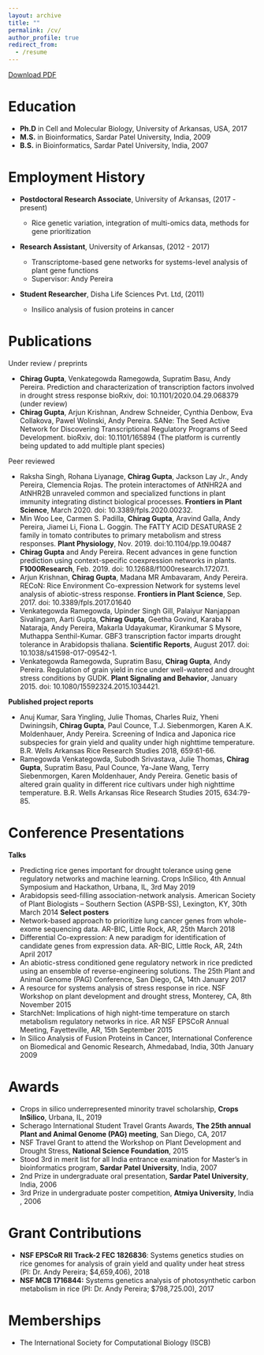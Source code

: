 ```yaml
---
layout: archive
title: ""
permalink: /cv/
author_profile: true
redirect_from:
  - /resume
---
```



[Download PDF](https://cngupta.github.io/cgupta_cv.pdf) 

Education
======
* **Ph.D** in Cell and Molecular Biology, University of Arkansas, USA, 2017 
* **M.S.** in Bioinformatics, Sardar Patel University, India, 2009
* **B.S.** in Bioinformatics, Sardar Patel University, India, 2007



Employment History 
======
* **Postdoctoral Research Associate**, University of Arkansas, (2017 - present)
  * Rice genetic variation, integration of multi-omics data, methods for gene prioritization

* **Research Assistant**, University of Arkansas, (2012 - 2017)
  * Transcriptome-based gene networks for systems-level analysis of plant gene functions
  * Supervisor: Andy Pereira
  
* **Student Researcher**, Disha Life Sciences Pvt. Ltd, (2011) 
  * Insilico analysis of fusion proteins in cancer



Publications
======
Under review / preprints
* **Chirag Gupta**, Venkategowda Ramegowda, Supratim Basu, Andy Pereira. Prediction and characterization of transcription factors involved in drought stress response bioRxiv, doi: 10.1101/2020.04.29.068379 (under review)
* **Chirag Gupta**, Arjun Krishnan, Andrew Schneider, Cynthia Denbow, Eva Collakova, Pawel Wolinski, Andy Pereira. SANe: The Seed Active Network for Discovering Transcriptional Regulatory Programs of Seed Development. bioRxiv, doi: 10.1101/165894 (The platform is currently being updated to add multiple plant species)

Peer reviewed
* Raksha Singh, Rohana Liyanage, **Chirag Gupta**, Jackson Lay Jr., Andy Pereira, Clemencia Rojas. The protein interactomes of AtNHR2A and AtNHR2B unraveled common and specialized functions in plant immunity integrating distinct biological processes. **Frontiers in Plant Science**, March 2020. doi: 10.3389/fpls.2020.00232.
* Min Woo Lee, Carmen S. Padilla, **Chirag Gupta**, Aravind Galla, Andy Pereira, Jiamei Li, Fiona L. Goggin. The FATTY ACID DESATURASE 2 family in tomato contributes to primary metabolism and stress responses. **Plant Physiology**, Nov. 2019. doi:10.1104/pp.19.00487
* **Chirag Gupta** and Andy Pereira. Recent advances in gene function prediction using context-specific coexpression networks in plants. **F1000Research**, Feb. 2019. doi: 10.12688/f1000research.17207.1.
* Arjun Krishnan, **Chirag Gupta**, Madana MR Ambavaram, Andy Pereira. RECoN: Rice Environment Co-expression Network for systems level analysis of abiotic-stress response. **Frontiers in Plant Science**, Sep. 2017. doi: 10.3389/fpls.2017.01640
* Venkategowda Ramegowda, Upinder Singh Gill, Palaiyur Nanjappan Sivalingam, Aarti Gupta, **Chirag Gupta**, Geetha Govind, Karaba N Nataraja, Andy Pereira, Makarla Udayakumar, Kirankumar S Mysore, Muthappa Senthil-Kumar. GBF3 transcription factor imparts drought tolerance in Arabidopsis thaliana. **Scientific Reports**, August 2017. doi: 10.1038/s41598-017-09542-1.
* Venkategowda Ramegowda, Supratim Basu, **Chirag Gupta**, Andy Pereira. Regulation of grain yield in rice under well-watered and drought stress conditions by GUDK. **Plant Signaling and Behavior**, January 2015. doi: 10.1080/15592324.2015.1034421.

**Published project reports**	
* Anuj Kumar, Sara Yingling, Julie Thomas, Charles Ruiz, Yheni Dwiningsih, **Chirag Gupta**, Paul Counce, T.J. Siebenmorgen, Karen A.K. Moldenhauer, Andy Pereira. Screening of Indica and Japonica rice subspecies for grain yield and quality under high nighttime temperature. B.R. Wells Arkansas Rice Research Studies 2018, 659:61-66.
* Ramegowda Venkategowda, Subodh Srivastava, Julie Thomas, **Chirag Gupta**, Supratim Basu, Paul Counce, Ya-Jane Wang, Terry Siebenmorgen, Karen Moldenhauer, Andy Pereira. Genetic basis of altered grain quality in different rice cultivars under high nighttime temperature. B.R. Wells Arkansas Rice Research Studies 2015, 634:79-85.



Conference Presentations 
======
**Talks**
*	Predicting rice genes important for drought tolerance using gene regulatory networks and machine learning. Crops InSilico, 4th Annual Symposium and Hackathon, Urbana, IL, 3rd May 2019
*	Arabidopsis seed-filling association-network analysis. American Society of Plant Biologists – Southern Section (ASPB-SS), Lexington, KY, 30th March 2014
**Select posters** 
*	Network-based approach to prioritize lung cancer genes from whole-exome sequencing data. AR-BIC, Little Rock, AR, 25th March 2018
*	Differential Co-expression: A new paradigm for identification of candidate genes from expression data. AR-BIC, Little Rock, AR, 24th April 2017 
*	An abiotic-stress conditioned gene regulatory network in rice predicted using an ensemble of reverse-engineering solutions. The 25th Plant and Animal Genome (PAG) Conference, San Diego, CA, 14th January 2017
*	A resource for systems analysis of stress response in rice. NSF Workshop on plant development and drought stress, Monterey, CA, 8th November 2015
*	StarchNet: Implications of high night-time temperature on starch metabolism regulatory networks in rice. AR NSF EPSCoR Annual Meeting, Fayetteville, AR, 15th September 2015
*	In Silico Analysis of Fusion Proteins in Cancer, International Conference on Biomedical and Genomic Research, Ahmedabad, India, 30th January 2009



Awards
======
*	Crops in silico underrepresented minority travel scholarship, **Crops InSilico**, Urbana, IL, 2019
*	Scherago International Student Travel Grants Awards, **The 25th annual Plant and Animal Genome (PAG) meeting**, San Diego, CA, 2017
*	NSF Travel Grant to attend the Workshop on Plant Development and Drought Stress, **National Science Foundation**, 2015
*	Stood 3rd in merit list for all India entrance examination for Master’s in bioinformatics program, **Sardar Patel University**, India, 2007   
*	2nd Prize in undergraduate oral presentation, **Sardar Patel University**, India, 2006
*	3rd Prize in undergraduate poster competition, **Atmiya University**, India , 2006



Grant Contributions 
======
*	**NSF EPSCoR RII Track-2 FEC 1826836**: Systems genetics studies on rice genomes for analysis of grain yield and quality under heat stress (PI: Dr. Andy Pereira; $4,659,406), 2018
*	**NSF MCB 1716844:** Systems genetics analysis of photosynthetic carbon metabolism in rice (PI: Dr. Andy Pereira; $798,725.00), 2017 



Memberships
======
* The International Society for Computational Biology (ISCB)




